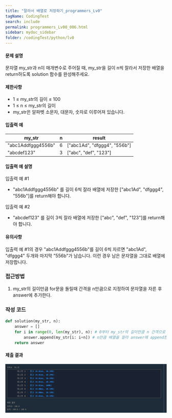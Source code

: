 ```yaml
---
title: "잘라서 배열로 저장하기_programmers_Lv0"
tagName: CodingTest
search: include
permalink: programmers_Lv00_006.html
sidebar: mydoc_sidebar
folder: /codingTest/python/lv0
---
```



#### 문제 설명 <br>

문자열 my_str과 n이 매개변수로 주어질 때, my_str을 길이 n씩 잘라서 저장한 배열을 return하도록 solution 함수를 완성해주세요.

#### 제한사항 <br>

- 1 ≤ my_str의 길이 ≤ 100
- 1 ≤ n ≤ my_str의 길이
- my_str은 알파벳 소문자, 대문자, 숫자로 이루어져 있습니다.

#### 입출력 예 <br>
  
my_str|n|result
---|---|---
"abc1Addfggg4556b"|6|["abc1Ad", "dfggg4", "556b"]
"abcdef123"|3|["abc", "def", "123"]

#### 입출력 예 설명 <br>

입출력 예 #1
- "abc1Addfggg4556b" 를 길이 6씩 잘라 배열에 저장한 ["abc1Ad", "dfggg4", "556b"]를 return해야 합니다.

입출력 예 #2
- "abcdef123" 를 길이 3씩 잘라 배열에 저장한 ["abc", "def", "123"]를 return해야 합니다.

#### 유의사항 <br>

입출력 예 #1의 경우 "abc1Addfggg4556b"를 길이 6씩 자르면 "abc1Ad", "dfggg4" 두개와 마지막 "556b"가 남습니다. 이런 경우 남은 문자열을 그대로 배열에 저장합니다.

### 접근방법 <br>

1. my_str의 길이만큼 for문을 돌릴때 간격을 n만큼으로 지정하여 문자열을 자른 후 answer에 추가한다.

### 작성 코드 <br>

```python
def solution(my_str, n):
    answer = []
    for i in range(0, len(my_str), n): # 0부터 my_str의 길이만큼 n 간격으로 반복문을 돌린다.
        answer.append(my_str[i: i+n]) # n만큼 배열을 잘라 answer에 append한다.
    return answer
```

#### 제출 결과

![제출 결과](\images\programmers_Lv00_006.png)



